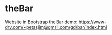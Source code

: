 # theBar
Website in Bootstrap the Bar
demo: https://www-drv.com/~petasjim@gmail.com/gd/bar/index.html

